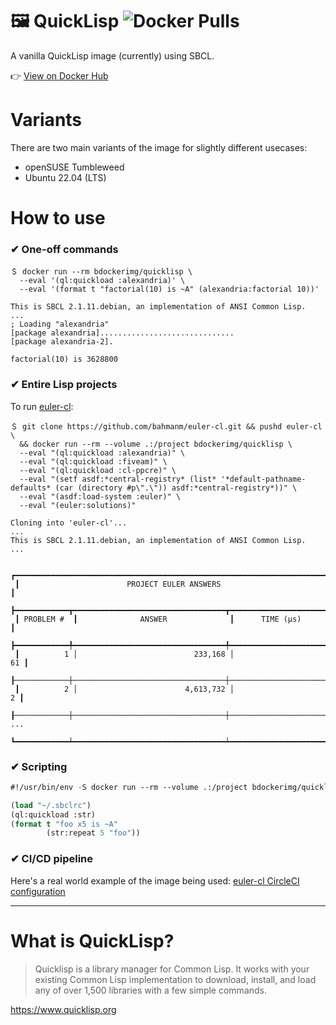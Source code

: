 # 🖼️ QuickLisp ![Docker Pulls](https://img.shields.io/docker/pulls/bdockerimg/quicklisp?style=social&logo=docker)

A vanilla QuickLisp image (currently) using SBCL.

👉 [View on Docker Hub](https://hub.docker.com/r/bdockerimg/quicklisp)

# Variants

There are two main variants of the image for slightly different usecases:

* openSUSE Tumbleweed
* Ubuntu 22.04 (LTS)

# How to use

### ✔ One-off commands

```
＄ docker run --rm bdockerimg/quicklisp \
  --eval '(ql:quickload :alexandria)' \
  --eval '(format t "factorial(10) is ~A" (alexandria:factorial 10))'

This is SBCL 2.1.11.debian, an implementation of ANSI Common Lisp.
...
; Loading "alexandria"
[package alexandria]..............................
[package alexandria-2].

factorial(10) is 3628800
```

### ✔ Entire Lisp projects

To run [euler-cl](https://github.com/bahmanm/euler-cl):

```text
＄ git clone https://github.com/bahmanm/euler-cl.git && pushd euler-cl \
  && docker run --rm --volume .:/project bdockerimg/quicklisp \
  --eval "(ql:quickload :alexandria)" \
  --eval "(ql:quickload :fiveam)" \
  --eval "(ql:quickload :cl-ppcre)" \
  --eval "(setf asdf:*central-registry* (list* '*default-pathname-defaults* (car (directory #p\".\")) asdf:*central-registry*))" \
  --eval "(asdf:load-system :euler)" \
  --eval "(euler:solutions)"

Cloning into 'euler-cl'...
...
This is SBCL 2.1.11.debian, an implementation of ANSI Common Lisp.
...

 ┏━━━━━━━━━━━━━━━━━━━━━━━━━━━━━━━━━━━━━━━━━━━━━━━━━━━━━━━━━━━━━━━━━━━━━━┓
 ┃                        PROJECT EULER ANSWERS                         ┃
 ┣━━━━━━━━━━━━┳━━━━━━━━━━━━━━━━━━━━━━━━━━━━━━━━━━┳━━━━━━━━━━━━━━━━━━━━━━┫
 ┃ PROBLEM #  ┃              ANSWER              ┃      TIME (µs)       ┃
 ┣━━━━━━━━━━━━╇━━━━━━━━━━━━━━━━━━━━━━━━━━━━━━━━━━╇━━━━━━━━━━━━━━━━━━━━━━┫
 ┃          1 │                          233,168 │                   61 ┃
 ┠────────────┼──────────────────────────────────┼──────────────────────┨
 ┃          2 │                        4,613,732 │                    2 ┃
 ┠────────────┼──────────────────────────────────┼──────────────────────┨
...
 ┗━━━━━━━━━━━━┷━━━━━━━━━━━━━━━━━━━━━━━━━━━━━━━━━━┷━━━━━━━━━━━━━━━━━━━━━━┛

```

### ✔ Scripting

```lisp
#!/usr/bin/env -S docker run --rm --volume .:/project bdockerimg/quicklisp --script

(load "~/.sbclrc")
(ql:quickload :str)
(format t "foo x5 is ~A"
        (str:repeat 5 "foo"))
```

### ✔ CI/CD pipeline

Here's a real world example of the image being used: [euler-cl CircleCI configuration](https://github.com/bahmanm/euler-cl/blob/8d027c83423e09c7e4d90bca815e7ed5da86775f/.circleci/config.yml#L10)

---

# What is QuickLisp?

> Quicklisp is a library manager for Common Lisp. It works with your existing Common Lisp
> implementation to download, install, and load any of over 1,500 libraries with a few simple
> commands.

https://www.quicklisp.org
